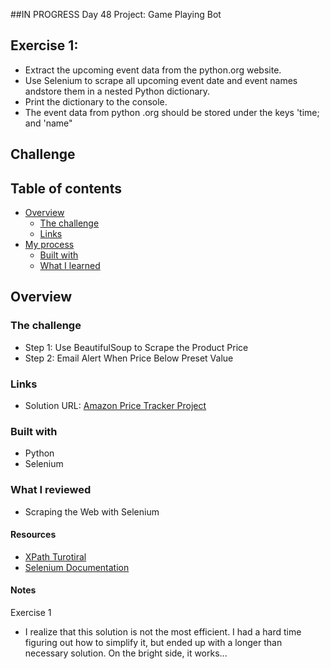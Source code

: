 ##IN PROGRESS
Day 48 Project: Game Playing Bot


## Exercise 1:
- Extract the upcoming event data from the python.org website. 
- Use Selenium to scrape all upcoming event date and event names andstore them in a nested Python dictionary. 
- Print the dictionary to the console. 
- The event data from python .org should be stored under the keys 'time; and 'name"

## Challenge


## Table of contents

- [Overview](#overview)
  - [The challenge](#the-challenge)
  - [Links](#links)
- [My process](#my-process)
  - [Built with](#built-with)
  - [What I learned](#what-i-learned)

## Overview

### The challenge

- Step 1: Use BeautifulSoup to Scrape the Product Price
- Step 2: Email Alert When Price Below Preset Value

### Links

- Solution URL: [Amazon Price Tracker Project](https://github.com/Mikerniker/100_Days_of_Python/tree/main/Day47)

### Built with

- Python
- Selenium

### What I reviewed
- Scraping the Web with Selenium


#### Resources
- [XPath Turotiral](https://www.w3schools.com/xml/xpath_intro.asp)
- [Selenium Documentation](https://selenium-python.readthedocs.io/)

#### Notes
Exercise 1
- I realize that this solution is not the most efficient. I had a hard time figuring out how  to simplify it, but ended up with a longer than necessary solution. On the bright side, it works...
 